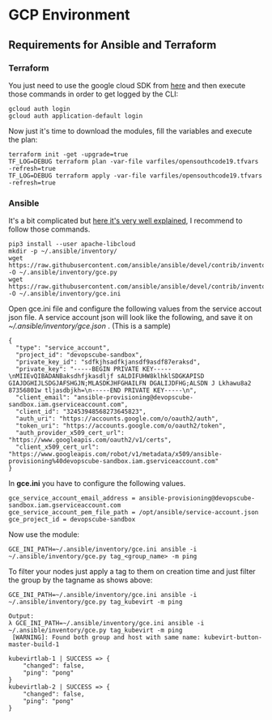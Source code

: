 # GCP Environment

## Requirements for Ansible and Terraform

### Terraform

You just need to use the google cloud SDK from [here](https://cloud.google.com/sdk/downloads#yum) and then execute those commands in order to get logged by the CLI:
```
gcloud auth login
gcloud auth application-default login
```

Now just it's time to download the modules, fill the variables and execute the plan:
```
terraform init -get -upgrade=true
TF_LOG=DEBUG terraform plan -var-file varfiles/opensouthcode19.tfvars -refresh=true
TF_LOG=DEBUG terraform apply -var-file varfiles/opensouthcode19.tfvars -refresh=true
```

### Ansible

It's a bit complicated but [here it's very well explained](https://devopscube.com/ansible-dymanic-inventry-google-cloud/), I recommend to follow those commands.
```
pip3 install --user apache-libcloud
mkdir -p ~/.ansible/inventory/
wget https://raw.githubusercontent.com/ansible/ansible/devel/contrib/inventory/gce.py -O ~/.ansible/inventory/gce.py
wget https://raw.githubusercontent.com/ansible/ansible/devel/contrib/inventory/gce.ini -O ~/.ansible/inventory/gce.ini
```

Open gce.ini file and configure the following values from the service accout json file. A service account json will look like the following, and save it on _~/.ansible/inventory/gce.json_ . (This is a sample)
```
{
  "type": "service_account",
  "project_id": "devopscube-sandbox",
  "private_key_id": "sdfkjhsadfkjansdf9asdf87eraksd",
  "private_key": "-----BEGIN PRIVATE KEY-----\nMIIEvQIBADANBaksdhfjkasdljf sALDIFUHW8klhklSDGKAPISD GIAJDGHIJLSDGJAFSHGJN;MLASDKJHFGHAILFN DGALIJDFHG;ALSDN J Lkhawu8a2 87356801w tljasdbjkh=\n-----END PRIVATE KEY-----\n",
  "client_email": "ansible-provisioning@devopscube-sandbox.iam.gserviceaccount.com",
  "client_id": "32453948568273645823",
  "auth_uri": "https://accounts.google.com/o/oauth2/auth",
  "token_uri": "https://accounts.google.com/o/oauth2/token",
  "auth_provider_x509_cert_url": "https://www.googleapis.com/oauth2/v1/certs",
  "client_x509_cert_url": "https://www.googleapis.com/robot/v1/metadata/x509/ansible-provisioning%40devopscube-sandbox.iam.gserviceaccount.com"
}
```

In **gce.ini** you have to configure the following values.
```
gce_service_account_email_address = ansible-provisioning@devopscube-sandbox.iam.gserviceaccount.com
gce_service_account_pem_file_path = /opt/ansible/service-account.json
gce_project_id = devopscube-sandbox
```

Now use the module:
```
GCE_INI_PATH=~/.ansible/inventory/gce.ini ansible -i ~/.ansible/inventory/gce.py tag_<group_name> -m ping
```

To filter your nodes just apply a tag to them on creation time and just filter the group by the tagname as shows above:
```
GCE_INI_PATH=~/.ansible/inventory/gce.ini ansible -i ~/.ansible/inventory/gce.py tag_kubevirt -m ping

Output:
λ GCE_INI_PATH=~/.ansible/inventory/gce.ini ansible -i ~/.ansible/inventory/gce.py tag_kubevirt -m ping
 [WARNING]: Found both group and host with same name: kubevirt-button-master-build-1

kubevirtlab-1 | SUCCESS => {
    "changed": false,
    "ping": "pong"
}
kubevirtlab-2 | SUCCESS => {
    "changed": false,
    "ping": "pong"
}
```
